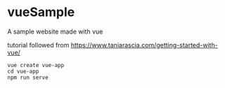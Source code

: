 # vueSample
A sample website made with vue


tutorial followed from  https://www.taniarascia.com/getting-started-with-vue/

```
vue create vue-app
cd vue-app
npm run serve

```
